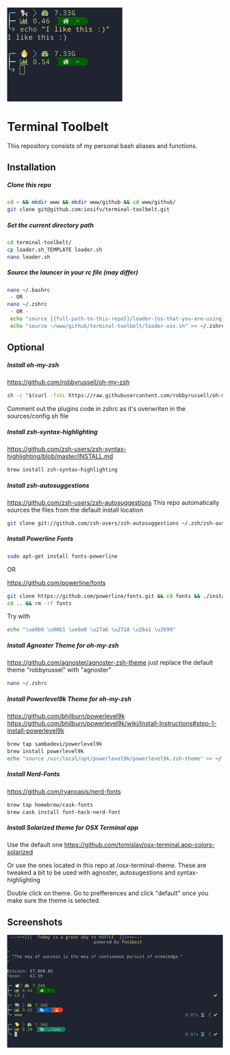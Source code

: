 ![silence](./screenshot/detail.png)


# Terminal Toolbelt

This repository consists of my personal bash aliases and functions.

## Installation

##### Clone this repo
```bash
cd ~ && mkdir www && mkdir www/github && cd www/github/
git clone git@github.com:iosifv/terminal-toolbelt.git
```

##### Set the current directory path

```bash
cd terminal-toolbelt/
cp loader.sh_TEMPLATE loader.sh
nano loader.sh
```

##### Source the launcer in your rc file (may differ)

```bash
nano ~/.bashrc
 - OR -
nano ~/.zshrc
 - OR -
 echo "source {{full-path-to-this-repo}}/loader-{os-that-you-are-using}.sh" >> ~/.zshrc
 echo "source ~/www/github/terminal-toolbelt/loader-osx.sh" >> ~/.zshrc
```

## Optional

##### Install oh-my-zsh
https://github.com/robbyrussell/oh-my-zsh
```bash
sh -c "$(curl -fsSL https://raw.githubusercontent.com/robbyrussell/oh-my-zsh/master/tools/install.sh)"
```

Comment out the plugins code in zshrc as it's overwriten in the sources/config.sh file

##### Install zsh-syntax-highlighting
https://github.com/zsh-users/zsh-syntax-highlighting/blob/master/INSTALL.md
```bash
brew install zsh-syntax-highlighting
```

##### Install zsh-autosuggestions
https://github.com/zsh-users/zsh-autosuggestions
This repo automatically sources the files from the default install location
```bash
git clone git://github.com/zsh-users/zsh-autosuggestions ~/.zsh/zsh-autosuggestions
```

##### Install Powerline Fonts
```bash
sudo apt-get install fonts-powerline
```

OR

https://github.com/powerline/fonts
```bash
git clone https://github.com/powerline/fonts.git && cd fonts && ./install.sh
cd .. && rm -rf fonts
```
Try with
```bash
echo "\ue0b0 \u00b1 \ue0a0 \u27a6 \u2718 \u26a1 \u2699"
```

##### Install Agnoster Theme for oh-my-zsh
https://github.com/agnoster/agnoster-zsh-theme
just replace the default theme "robbyrussel" with "agnoster"
```bash
nano ~/.zshrc
```

##### Install Powerlevel9k Theme for oh-my-zsh
https://github.com/bhilburn/powerlevel9k
https://github.com/bhilburn/powerlevel9k/wiki/Install-Instructions#step-1-install-powerlevel9k


```bash
brew tap sambadevi/powerlevel9k
brew install powerlevel9k
echo "source /usr/local/opt/powerlevel9k/powerlevel9k.zsh-theme" >> ~/.zshrc
```

##### Install Nerd-Fonts
https://github.com/ryanoasis/nerd-fonts

```bash
brew tap homebrew/cask-fonts
brew cask install font-hack-nerd-font
```

##### Install Solarized theme for OSX Terminal app

Use the default one
https://github.com/tomislav/osx-terminal.app-colors-solarized

Or use the ones located in this repo at /osx-terminal-theme.
These are tweaked a bit to be used with agnoster, autosugestions and syntax-highlighting

Double click on theme. Go to prefferences and click "default" once you make sure the theme is selected.

## Screenshots

![silence](./screenshot/general.png)
